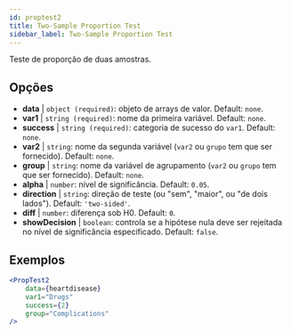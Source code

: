 ```yaml
---
id: proptest2
title: Two-Sample Proportion Test
sidebar_label: Two-Sample Proportion Test
---
```


Teste de proporção de duas amostras.

## Opções

* __data__ | `object (required)`: objeto de arrays de valor. Default: `none`.
* __var1__ | `string (required)`: nome da primeira variável. Default: `none`.
* __success__ | `string (required)`: categoria de sucesso do `var1`. Default: `none`.
* __var2__ | `string`: nome da segunda variável (`var2` ou `grupo` tem que ser fornecido). Default: `none`.
* __group__ | `string`: nome da variável de agrupamento (`var2` ou `grupo` tem que ser fornecido). Default: `none`.
* __alpha__ | `number`: nível de significância. Default: `0.05`.
* __direction__ | `string`: direção de teste (ou "sem", "maior", ou "de dois lados"). Default: `'two-sided'`.
* __diff__ | `number`: diferença sob H0. Default: `0`.
* __showDecision__ | `boolean`: controla se a hipótese nula deve ser rejeitada no nível de significância especificado. Default: `false`.


## Exemplos

```jsx live
<PropTest2
    data={heartdisease} 
    var1="Drugs"
    success={2}
    group="Complications"
/>
```
